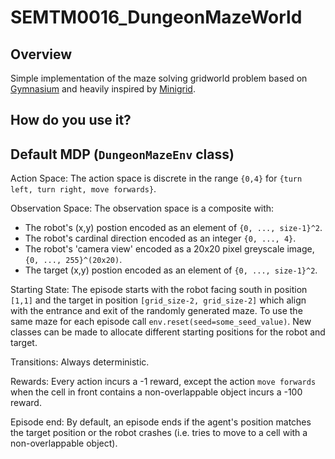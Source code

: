 # SEMTM0016_DungeonMazeWorld

## Overview

Simple implementation of the maze solving gridworld problem based on [Gymnasium](https://gymnasium.farama.org/index.html) and heavily inspired by [Minigrid](https://minigrid.farama.org/index.html).

## How do you use it?

## Default MDP (`DungeonMazeEnv` class)

Action Space: The action space is discrete in the range `{0,4}` for `{turn left, turn right, move forwards}`.

Observation Space: The observation space is a composite with:

- The robot's (x,y) postion encoded as an element of `{0, ..., size-1}^2`.
- The robot's cardinal direction encoded as an integer `{0, ..., 4}`.
- The robot's 'camera view' encoded as a 20x20 pixel greyscale image, `{0, ..., 255}^(20x20)`.
- The target (x,y) postion encoded as an element of `{0, ..., size-1}^2`.

Starting State: The episode starts with the robot facing south in position `[1,1]` and the target in position `[grid_size-2, grid_size-2]` which align with the entrance and exit of the randomly generated maze. To use the same maze for each episode call `env.reset(seed=some_seed_value)`. New classes can be made to allocate different starting positions for the robot and target.

Transitions: Always deterministic.

Rewards: Every action incurs a -1 reward, except the action `move forwards` when the cell in front contains a non-overlappable object incurs a -100 reward.

Episode end: By default, an episode ends if the agent's position matches the target position or the robot crashes (i.e. tries to move to a cell with a non-overlappable object).

